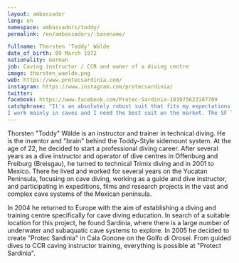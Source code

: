 ```yaml
---
layout: ambassador
lang: en
namespace: ambassadors/toddy/
permalink: /en/ambassadors/:basename/

fullname: Thorsten 'Toddy' Wälde
date_of_birth: 09 March 1972
nationality: German
job: Caving instructor / CCR and owner of a diving centre
image: thorsten_waelde.png
web: https://www.protecsardinia.com/
instagram: https://www.instagram.com/protecsardinia/
twitter:
facebook: https://www.facebook.com/Protec-Sardinia-101975623187709
catchphrase: "It's an absolutely robust suit that fits my expectations exactly.
I work mainly in caves and I need the best suit on the market. The SF Tech suits are for me the best choice for my work and explorations."
---
```

Thorsten "Toddy" Wälde is an instructor and trainer in technical diving. He is the inventor and "brain" behind the Toddy-Style sidemount system. At the age of 22, he decided to start a professional diving career. After several years as a dive instructor and operator of dive centres in Offenburg and Freiburg (Breisgau), he turned to technical Trimix diving and in 2001 to Mexico. There he lived and worked for several years on the Yucatan Peninsula, focusing on cave diving, working as a guide and dive instructor, and participating in expeditions, films and research projects in the vast and complex cave systems of the Mexican peninsula.

In 2004 he returned to Europe with the aim of establishing a diving and training centre specifically for cave diving education. In search of a suitable location for this project, he found Sardinia, where there is a large number of underwater and subaquatic cave systems to explore. In 2005 he decided to create "Protec Sardinia" in Cala Gonone on the Golfo di Orosei. From guided dives to CCR caving instructor training, everything is possible at "Protect Sardinia".
